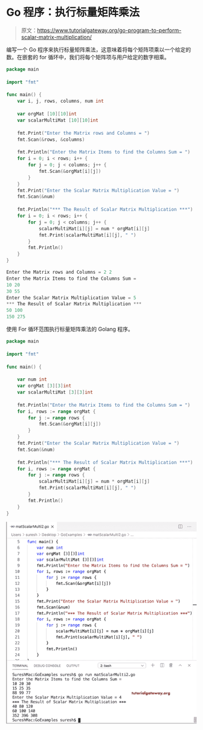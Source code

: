 # Go 程序：执行标量矩阵乘法

> 原文：<https://www.tutorialgateway.org/go-program-to-perform-scalar-matrix-multiplication/>

编写一个 Go 程序来执行标量矩阵乘法，这意味着将每个矩阵项乘以一个给定的数。在嵌套的 for 循环中，我们将每个矩阵项与用户给定的数字相乘。

```go
package main

import "fmt"

func main() {
    var i, j, rows, columns, num int

    var orgMat [10][10]int
    var scalarMultiMat [10][10]int

    fmt.Print("Enter the Matrix rows and Columns = ")
    fmt.Scan(&rows, &columns)

    fmt.Println("Enter the Matrix Items to find the Columns Sum = ")
    for i = 0; i < rows; i++ {
        for j = 0; j < columns; j++ {
            fmt.Scan(&orgMat[i][j])
        }
    }
    fmt.Print("Enter the Scalar Matrix Multiplication Value = ")
    fmt.Scan(&num)

    fmt.Println("*** The Result of Scalar Matrix Multiplication ***")
    for i = 0; i < rows; i++ {
        for j = 0; j < columns; j++ {
            scalarMultiMat[i][j] = num * orgMat[i][j]
            fmt.Print(scalarMultiMat[i][j], " ")
        }
        fmt.Println()
    }
}
```

```go
Enter the Matrix rows and Columns = 2 2
Enter the Matrix Items to find the Columns Sum = 
10 20
30 55
Enter the Scalar Matrix Multiplication Value = 5   
*** The Result of Scalar Matrix Multiplication ***
50 100 
150 275 
```

使用 For 循环范围执行标量矩阵乘法的 Golang 程序。

```go
package main

import "fmt"

func main() {

    var num int
    var orgMat [3][3]int
    var scalarMultiMat [3][3]int

    fmt.Println("Enter the Matrix Items to find the Columns Sum = ")
    for i, rows := range orgMat {
        for j := range rows {
            fmt.Scan(&orgMat[i][j])
        }
    }
    fmt.Print("Enter the Scalar Matrix Multiplication Value = ")
    fmt.Scan(&num)

    fmt.Println("*** The Result of Scalar Matrix Multiplication ***")
    for i, rows := range orgMat {
        for j := range rows {
            scalarMultiMat[i][j] = num * orgMat[i][j]
            fmt.Print(scalarMultiMat[i][j], " ")
        }
        fmt.Println()
    }
}
```

![Golang Program to Perform Scalar Matrix Multiplication 2](img/86c7e9875613c9fe986276c0b2431b1c.png)